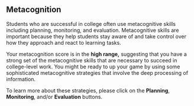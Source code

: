 ## Metacognition

Students who are successful in college often use metacognitive skills including planning, monitoring, and evaluation. Metacognitive skills are important because they help students stay aware of and take control over how they approach and react to learning tasks.

Your metacognition score is in the **high range,** suggesting that you have a strong set of the metacognitive skills that are necessary to succeed in college-level work. You might be ready to up your game by using some sophisticated metacognitive strategies that involve the deep processing of information.

To learn more about these strategies, please click on the **Planning**, **Monitoring**, and/or **Evaluation** buttons.
